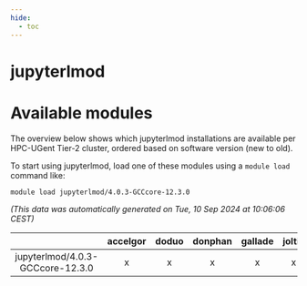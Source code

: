 ```yaml
---
hide:
  - toc
---
```


jupyterlmod
===========

# Available modules


The overview below shows which jupyterlmod installations are available per HPC-UGent Tier-2 cluster, ordered based on software version (new to old).

To start using jupyterlmod, load one of these modules using a `module load` command like:

```shell
module load jupyterlmod/4.0.3-GCCcore-12.3.0
```

*(This data was automatically generated on Tue, 10 Sep 2024 at 10:06:06 CEST)*  

| |accelgor|doduo|donphan|gallade|joltik|shinx|skitty|
| :---: | :---: | :---: | :---: | :---: | :---: | :---: | :---: |
|jupyterlmod/4.0.3-GCCcore-12.3.0|x|x|x|x|x|x|x|
